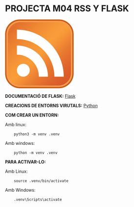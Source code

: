 # PROJECTA M04 RSS Y FLASK

![plot aling="center"](/static/img/1.jpeg)


**DOCUMENTACIÓ DE FLASK:** [Flask](https://flask.palletsprojects.com/en/3.0.x/)

**CREACIONS DE ENTORNS VIRUTALS:** [Python](https://docs.python.org/es/3/library/venv.html)

**COM CREAR UN ENTORN:**
    
Amb linux:

        python3 -m venv .venv

Amb windows:

        python -m venv .venv

**PARA ACTIVAR-LO:**
    
Amb Linux:

        source .venv/bin/activate

Amb Windows:

        .venv\Scripts\activate